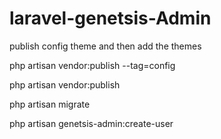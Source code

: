 # laravel-genetsis-Admin

publish config theme and then add the themes

php artisan vendor:publish --tag=config

php artisan vendor:publish

php artisan migrate

php artisan genetsis-admin:create-user

